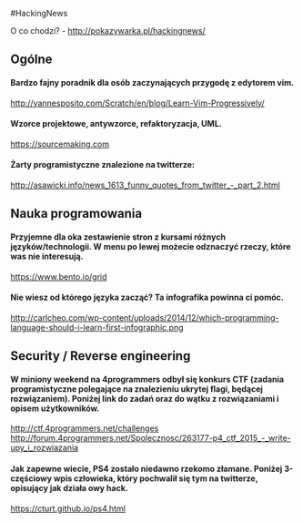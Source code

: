 #HackingNews

O co chodzi? - http://pokazywarka.pl/hackingnews/


## Ogólne ##


#### Bardzo fajny poradnik dla osób zaczynających przygodę z edytorem vim. 

http://yannesposito.com/Scratch/en/blog/Learn-Vim-Progressively/


#### Wzorce projektowe, antywzorce, refaktoryzacja, UML.

https://sourcemaking.com


#### Żarty programistyczne znalezione na twitterze:

http://asawicki.info/news_1613_funny_quotes_from_twitter_-_part_2.html



## Nauka programowania ##


#### Przyjemne dla oka zestawienie stron z kursami różnych języków/technologii. W menu po lewej możecie odznaczyć rzeczy, które was nie interesują. 

https://www.bento.io/grid


#### Nie wiesz od którego języka zacząć? Ta infografika powinna ci pomóc. 

http://carlcheo.com/wp-content/uploads/2014/12/which-programming-language-should-i-learn-first-infographic.png


## Security / Reverse engineering ##


#### W miniony weekend na 4programmers odbył się konkurs CTF (zadania programistyczne polegające na znalezieniu ukrytej flagi, będącej rozwiązaniem). Poniżej link do zadań oraz do wątku z rozwiązaniami i opisem użytkowników. 

http://ctf.4programmers.net/challenges
http://forum.4programmers.net/Spolecznosc/263177-p4_ctf_2015_-_write-upy_i_rozwiazania


#### Jak zapewne wiecie, PS4 zostało niedawno rzekomo złamane. Poniżej 3-częściowy wpis człowieka, który pochwalił się tym na twitterze, opisujący jak działa owy hack. 

https://cturt.github.io/ps4.html
